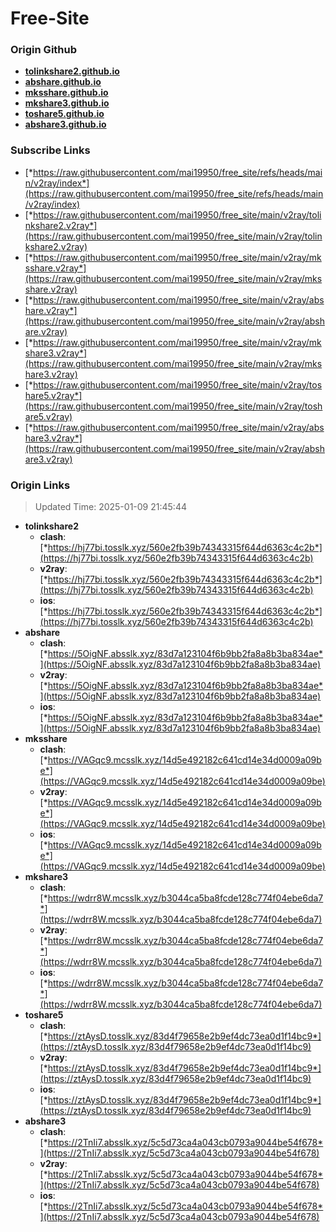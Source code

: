 # Free-Site

### Origin Github

- [**tolinkshare2.github.io**](https://github.com/tolinkshare2/tolinkshare2.github.io)
- [**abshare.github.io**](https://github.com/abshare/abshare.github.io)
- [**mksshare.github.io**](https://github.com/mksshare/mksshare.github.io)
- [**mkshare3.github.io**](https://github.com/mkshare3/mkshare3.github.io)
- [**toshare5.github.io**](https://github.com/toshare5/toshare5.github.io)
- [**abshare3.github.io**](https://github.com/abshare3/abshare3.github.io)

### Subscribe Links

- [*https://raw.githubusercontent.com/mai19950/free_site/refs/heads/main/v2ray/index*](https://raw.githubusercontent.com/mai19950/free_site/refs/heads/main/v2ray/index)
- [*https://raw.githubusercontent.com/mai19950/free_site/main/v2ray/tolinkshare2.v2ray*](https://raw.githubusercontent.com/mai19950/free_site/main/v2ray/tolinkshare2.v2ray)
- [*https://raw.githubusercontent.com/mai19950/free_site/main/v2ray/mksshare.v2ray*](https://raw.githubusercontent.com/mai19950/free_site/main/v2ray/mksshare.v2ray)
- [*https://raw.githubusercontent.com/mai19950/free_site/main/v2ray/abshare.v2ray*](https://raw.githubusercontent.com/mai19950/free_site/main/v2ray/abshare.v2ray)
- [*https://raw.githubusercontent.com/mai19950/free_site/main/v2ray/mkshare3.v2ray*](https://raw.githubusercontent.com/mai19950/free_site/main/v2ray/mkshare3.v2ray)
- [*https://raw.githubusercontent.com/mai19950/free_site/main/v2ray/toshare5.v2ray*](https://raw.githubusercontent.com/mai19950/free_site/main/v2ray/toshare5.v2ray)
- [*https://raw.githubusercontent.com/mai19950/free_site/main/v2ray/abshare3.v2ray*](https://raw.githubusercontent.com/mai19950/free_site/main/v2ray/abshare3.v2ray)

### Origin Links

> Updated Time: 2025-01-09 21:45:44

- **tolinkshare2**
  - **clash**: [*https://hj77bi.tosslk.xyz/560e2fb39b74343315f644d6363c4c2b*](https://hj77bi.tosslk.xyz/560e2fb39b74343315f644d6363c4c2b)
  - **v2ray**: [*https://hj77bi.tosslk.xyz/560e2fb39b74343315f644d6363c4c2b*](https://hj77bi.tosslk.xyz/560e2fb39b74343315f644d6363c4c2b)
  - **ios**: [*https://hj77bi.tosslk.xyz/560e2fb39b74343315f644d6363c4c2b*](https://hj77bi.tosslk.xyz/560e2fb39b74343315f644d6363c4c2b)
- **abshare**
  - **clash**: [*https://5OigNF.absslk.xyz/83d7a123104f6b9bb2fa8a8b3ba834ae*](https://5OigNF.absslk.xyz/83d7a123104f6b9bb2fa8a8b3ba834ae)
  - **v2ray**: [*https://5OigNF.absslk.xyz/83d7a123104f6b9bb2fa8a8b3ba834ae*](https://5OigNF.absslk.xyz/83d7a123104f6b9bb2fa8a8b3ba834ae)
  - **ios**: [*https://5OigNF.absslk.xyz/83d7a123104f6b9bb2fa8a8b3ba834ae*](https://5OigNF.absslk.xyz/83d7a123104f6b9bb2fa8a8b3ba834ae)
- **mksshare**
  - **clash**: [*https://VAGqc9.mcsslk.xyz/14d5e492182c641cd14e34d0009a09be*](https://VAGqc9.mcsslk.xyz/14d5e492182c641cd14e34d0009a09be)
  - **v2ray**: [*https://VAGqc9.mcsslk.xyz/14d5e492182c641cd14e34d0009a09be*](https://VAGqc9.mcsslk.xyz/14d5e492182c641cd14e34d0009a09be)
  - **ios**: [*https://VAGqc9.mcsslk.xyz/14d5e492182c641cd14e34d0009a09be*](https://VAGqc9.mcsslk.xyz/14d5e492182c641cd14e34d0009a09be)
- **mkshare3**
  - **clash**: [*https://wdrr8W.mcsslk.xyz/b3044ca5ba8fcde128c774f04ebe6da7*](https://wdrr8W.mcsslk.xyz/b3044ca5ba8fcde128c774f04ebe6da7)
  - **v2ray**: [*https://wdrr8W.mcsslk.xyz/b3044ca5ba8fcde128c774f04ebe6da7*](https://wdrr8W.mcsslk.xyz/b3044ca5ba8fcde128c774f04ebe6da7)
  - **ios**: [*https://wdrr8W.mcsslk.xyz/b3044ca5ba8fcde128c774f04ebe6da7*](https://wdrr8W.mcsslk.xyz/b3044ca5ba8fcde128c774f04ebe6da7)
- **toshare5**
  - **clash**: [*https://ztAysD.tosslk.xyz/83d4f79658e2b9ef4dc73ea0d1f14bc9*](https://ztAysD.tosslk.xyz/83d4f79658e2b9ef4dc73ea0d1f14bc9)
  - **v2ray**: [*https://ztAysD.tosslk.xyz/83d4f79658e2b9ef4dc73ea0d1f14bc9*](https://ztAysD.tosslk.xyz/83d4f79658e2b9ef4dc73ea0d1f14bc9)
  - **ios**: [*https://ztAysD.tosslk.xyz/83d4f79658e2b9ef4dc73ea0d1f14bc9*](https://ztAysD.tosslk.xyz/83d4f79658e2b9ef4dc73ea0d1f14bc9)
- **abshare3**
  - **clash**: [*https://2TnIi7.absslk.xyz/5c5d73ca4a043cb0793a9044be54f678*](https://2TnIi7.absslk.xyz/5c5d73ca4a043cb0793a9044be54f678)
  - **v2ray**: [*https://2TnIi7.absslk.xyz/5c5d73ca4a043cb0793a9044be54f678*](https://2TnIi7.absslk.xyz/5c5d73ca4a043cb0793a9044be54f678)
  - **ios**: [*https://2TnIi7.absslk.xyz/5c5d73ca4a043cb0793a9044be54f678*](https://2TnIi7.absslk.xyz/5c5d73ca4a043cb0793a9044be54f678)
